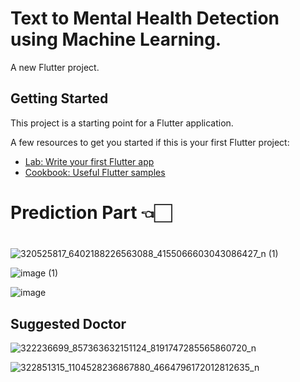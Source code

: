 # Text to Mental Health Detection using Machine Learning. 

A new Flutter project.

## Getting Started

This project is a starting point for a Flutter application.

A few resources to get you started if this is your first Flutter project:

- [Lab: Write your first Flutter app](https://docs.flutter.dev/get-started/codelab)
- [Cookbook: Useful Flutter samples](https://docs.flutter.dev/cookbook)



#
# Prediction Part 👈🏻
#
![320525817_6402188226563088_4155066603043086427_n (1)](https://user-images.githubusercontent.com/86792533/210847276-c79f385e-54b4-4715-8128-930ee75ab1e2.png)

![image (1)](https://user-images.githubusercontent.com/86792533/210846707-10c8f273-b496-4006-93f1-fa8056ff1a6e.png)


![image](https://user-images.githubusercontent.com/86792533/210847313-928d5f0c-1517-42bb-a5bc-9a9086011924.png)



## Suggested Doctor

![322236699_857363632151124_8191747285565860720_n](https://user-images.githubusercontent.com/86792533/210847781-f3bac60d-f27f-4dad-9b59-0e0692e17cff.jpg)

![322851315_1104528236867880_4664796172012812635_n](https://user-images.githubusercontent.com/86792533/210847797-e43b3fb5-e90c-4553-9cf0-32b302854f79.jpg)
